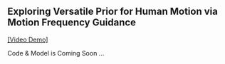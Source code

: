 ## Exploring Versatile Prior for Human Motion via Motion Frequency Guidance

[\[Video Demo\]](https://youtu.be/MLmCq0f-RP8)

Code & Model is Coming Soon ...
